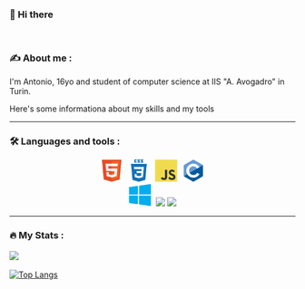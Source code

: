 ### 👋 Hi there

<br>

### :writing_hand: About me :
I'm Antonio, 16yo and student of computer science at IIS "A. Avogadro" in Turin.
  
Here's some informationa about my skills and my tools

---

### :hammer_and_wrench: Languages and tools :
<div align="center">
  <img src="https://github.com/devicons/devicon/blob/master/icons/html5/html5-original.svg" title="HTML5" alt="HTML" width="40" height="40"/>&nbsp; 
  <img src="https://github.com/devicons/devicon/blob/master/icons/css3/css3-plain-wordmark.svg"  title="CSS3" alt="CSS" width="40" height="40"/>&nbsp;
  <img src="https://github.com/devicons/devicon/blob/master/icons/javascript/javascript-original.svg" title="JavaScript" alt="JavaScript" width="40" height="40"/>&nbsp;
  <img src="https://github.com/devicons/devicon/blob/master/icons/c/c-original.svg"
  <img src="https://github.com/devicons/devicon/blob/master/icons/git/git-original-wordmark.svg" title="Git" **alt="Git" width="40" height="40"/>
</div>

<div align="center">
  <img src="https://github.com/devicons/devicon/blob/master/icons/windows8/windows8-original.svg" title="windows" alt="windows" width="40" height="40"/>&nbsp; 
  <img src="https://img.shields.io/static/v1?&label=EDITOR&message=VS CODE&color=purple&logo=visual-studio&style=for-the-badge&logoColor=light%20blue">
  <img src="https://img.shields.io/static/v1?&label=Browser&message=Edge&color=blue&logo=firefox&style=for-the-badge&logoColor=yellow">
</div>

---

### :fire: My Stats :
<img align="center" src="https://github-readme-streak-stats.herokuapp.com/?user=Antonio-Bellini"/></a>
<br>
<br>
[![Top Langs](https://github-readme-stats.vercel.app/api/top-langs/?username=Antonio-Bellini)](https://github.com/anuraghazra/github-readme-stats)

